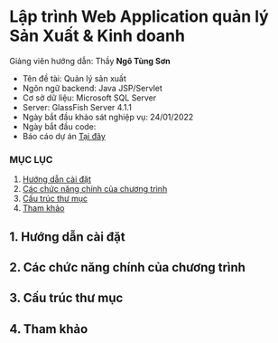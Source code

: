 # Lập trình Web Application quản lý Sản Xuất & Kinh doanh
Giảng viên hướng dẫn: Thầy **Ngô Tùng Sơn**
- Tên đề tài: Quản lý sản xuất
- Ngôn ngữ backend: Java JSP/Servlet
- Cơ sở dữ liệu: Microsoft SQL Server
- Server: GlassFish Server 4.1.1
- Ngày bắt đầu khảo sát nghiệp vụ: 24/01/2022
- Ngày bắt đầu code: 
- Báo cáo dự án [Tại đây](https://drive.google.com/drive/u/0/folders/1VIpG8A6YSjAGOsnavHvhfOSWPiK1E8Wx)

### MỤC LỤC
1. [Hướng dẫn cài đặt](#setup)
2. [Các chức năng chính của chương trình](#main)
3. [Cấu trúc thư mục](#folder)
4. [Tham khảo](#reference)

<a id="setup"></a>
## 1. Hướng dẫn cài đặt
<a id="main"></a>
## 2. Các chức năng chính của chương trình
<a id="folder"></a>
## 3. Cấu trúc thư mục
<a id="reference"></a>
## 4. Tham khảo
